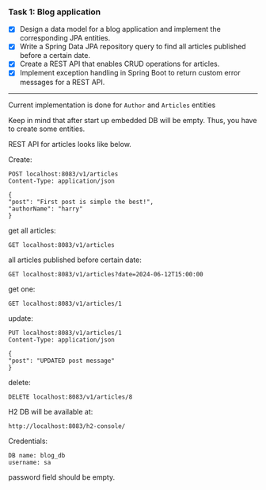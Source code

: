 ### Task 1: Blog application

- [x] Design a data model for a blog application and implement the corresponding JPA entities.
- [x] Write a Spring Data JPA repository query to find all articles published before a certain date.
- [x] Create a REST API that enables CRUD operations for articles.
- [x] Implement exception handling in Spring Boot to return custom error messages for a REST API.

---

Current implementation is done for `Author` and `Articles` entities

Keep in mind that after start up embedded DB will be empty. Thus, you have to create some entities. 

REST API for articles looks like below.

Create:
````
POST localhost:8083/v1/articles
Content-Type: application/json

{
"post": "First post is simple the best!",
"authorName": "harry"
}
````

get all articles:
````
GET localhost:8083/v1/articles
````

all articles published before certain date:
````
GET localhost:8083/v1/articles?date=2024-06-12T15:00:00
````

get one:
````
GET localhost:8083/v1/articles/1
````

update:
````
PUT localhost:8083/v1/articles/1
Content-Type: application/json

{
"post": "UPDATED post message"
}
````

delete:
````
DELETE localhost:8083/v1/articles/8
````

H2 DB will be available at:

````
http://localhost:8083/h2-console/
````

Credentials:

    DB name: blog_db
    username: sa

password field should be empty.